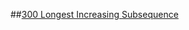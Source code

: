 ##[300 Longest Increasing Subsequence](https://leetcode.com/problems/longest-increasing-subsequence/)
